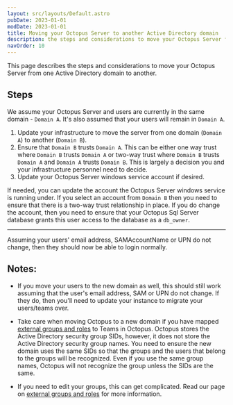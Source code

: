 ```yaml
---
layout: src/layouts/Default.astro
pubDate: 2023-01-01
modDate: 2023-01-01
title: Moving your Octopus Server to another Active Directory domain
description: the steps and considerations to move your Octopus Server from one Active Directory domain to another.
navOrder: 10
---
```


This page describes the steps and considerations to move your Octopus Server from one Active Directory domain to another.  

## Steps

We assume your Octopus Server and users are currently in the same domain - `Domain A`.  It's also assumed that your users will remain in `Domain A`.

1.  Update your infrastructure to move the server from one domain (`Domain A`) to another (`Domain B`).
2.  Ensure that `Domain B` trusts `Domain A`.  This can be either one way trust where `Domain B` trusts `Domain A` or two-way trust where `Domain B` trusts `Domain A` and `Domain A` trusts `Domain B`.  This is largely a decision you and your infrastructure personnel need to decide.  
3.  Update your Octopus Server windows service account if desired.

If needed, you can update the account the Octopus Server windows service is running under.  If you select an account from `Domain B` then you need to ensure that there is a two-way trust relationship in place.  If you do change the account, then you need to ensure that your Octopus Sql Server database grants this user access to the database as a `db_owner`.

---

Assuming your users' email address, SAMAccountName or UPN do not change, then they should now be able to login normally.

## Notes:

* If you move your users to the new domain as well, this should still work assuming that the user's email address, SAM or UPN do not change.  If they do, then you'll need to update your instance to migrate your users/teams over.

* Take care when moving Octopus to a new domain if you have mapped [external groups and roles](/docs/security/users-and-teams/external-groups-and-roles) to Teams in Octopus. Octopus stores the Active Directory security group SIDs, however, it does not store the Active Directory security group names. You need to ensure the new domain uses the same SIDs so that the groups and the users that belong to the groups will be recognized. Even if you use the same group names, Octopus will not recognize the group unless the SIDs are the same.

* If you need to edit your groups, this can get complicated.  Read our page on [external groups and roles](/docs/security/users-and-teams/external-groups-and-roles) for more information.
